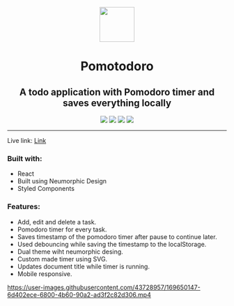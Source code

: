 <p align="center"><img src="https://yifgzyyqlpgydlzwcsaj.supabase.co/storage/v1/object/public/pomotodoro/pomotodoro.png" height="80"/></p>

<h1 align="center">Pomotodoro</h1>

<h2 align="center"> A todo application with Pomodoro timer and saves everything locally</h2>

<p align="center">
<img src="https://img.shields.io/badge/React-20232A?style=for-the-badge&logo=react&logoColor=61DAFB"/ >
<img src="https://img.shields.io/badge/styled--components-DB7093?style=for-the-badge&logo=styled-components&logoColor=white"/>
<img src="https://img.shields.io/badge/Visual_Studio_Code-0078D4?style=for-the-badge&logo=visual%20studio%20code&logoColor=white" />
<img src="https://img.shields.io/badge/Vercel-000000?style=for-the-badge&logo=vercel&logoColor=white" />
</p>

---

Live link: [Link](https://pomotodoro-launchpad5682.vercel.app/)

### Built with:

- React
- Built using Neumorphic Design
- Styled Components

### Features:

- Add, edit and delete a task.
- Pomodoro timer for every task.
- Saves timestamp of the pomodoro timer after pause to continue later.
- Used debouncing while saving the timestamp to the localStorage.
- Dual theme wiht neumorphic desing.
- Custom made timer using SVG.
- Updates document title while timer is running.
- Mobile responsive.



https://user-images.githubusercontent.com/43728957/169650147-6d402ece-6800-4b60-90a2-ad3f2c82d306.mp4





